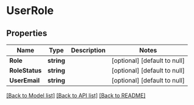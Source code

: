 # UserRole

## Properties
Name | Type | Description | Notes
------------ | ------------- | ------------- | -------------
**Role** | **string** |  | [optional] [default to null]
**RoleStatus** | **string** |  | [optional] [default to null]
**UserEmail** | **string** |  | [optional] [default to null]

[[Back to Model list]](../README.md#documentation-for-models) [[Back to API list]](../README.md#documentation-for-api-endpoints) [[Back to README]](../README.md)


